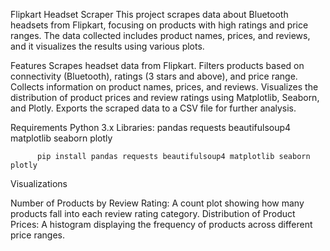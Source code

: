 Flipkart Headset Scraper
This project scrapes data about Bluetooth headsets from Flipkart, focusing on products with high ratings and price ranges. The data collected includes product names, prices, and reviews, and it visualizes the results using various plots.

Features
Scrapes headset data from Flipkart.
Filters products based on connectivity (Bluetooth), ratings (3 stars and above), and price range.
Collects information on product names, prices, and reviews.
Visualizes the distribution of product prices and review ratings using Matplotlib, Seaborn, and Plotly.
Exports the scraped data to a CSV file for further analysis.

Requirements
Python 3.x
Libraries:
pandas
requests
beautifulsoup4
matplotlib
seaborn
plotly


          pip install pandas requests beautifulsoup4 matplotlib seaborn plotly


Visualizations

Number of Products by Review Rating: A count plot showing how many products fall into each review rating category.
Distribution of Product Prices: A histogram displaying the frequency of products across different price ranges.
